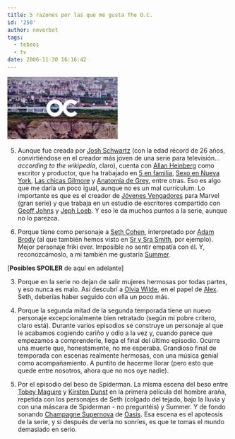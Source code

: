 ```yaml
---
title: 5 razones por las que me gusta The O.C.
id: '250'
author: neverbot
tags:
  - tebeos
  - tv
date: 2006-11-30 16:16:42
---
```


![The O.C.](./5-razones-por-las-que-me-gusta-the-oc/The_O-C.jpg "The O.C.")

5. Aunque fue creada por [Josh Schwartz](http://en.wikipedia.org/wiki/Josh_Schwartz) (con la edad récord de 26 años, convirtiéndose en el creador más joven de una serie para televisión... *according to the wikipedia*, claro), cuenta con [Allan Heinberg](http://en.wikipedia.org/wiki/Allan_Heinberg) como escritor y productor, que ha trabajado en [5 en familia](http://www.tv.com/show/194/summary.html), [Sexo en Nueva York](http://www.tv.com/sex-and-the-city/show/456/summary.html), [Las chicas Gilmore](http://www.tv.com/gilmore-girls/show/44/summary.html) y [Anatomía de Grey](http://www.tv.com/greys-anatomy/show/24440/summary.html), entre otras. Eso es algo que me daría un poco igual, aunque no es un mal currículum. Lo importante es que es el creador de [Jóvenes Vengadores](http://en.wikipedia.org/wiki/Young_Avengers) para Marvel (gran serie) y que trabaja en un estudio de escritores compartido con [Geoff Johns](http://en.wikipedia.org/wiki/Geoff_Johns) y [Jeph Loeb](http://en.wikipedia.org/wiki/Jeph_Loeb). Y eso le da muchos puntos a la serie, aunque no lo parezca.

4. Porque tiene como personaje a [Seth Cohen](http://en.wikipedia.org/wiki/Seth_Cohen), interpretado por [Adam Brody](http://en.wikipedia.org/wiki/Adam_Brody) (al que también hemos visto en [Sr y Sra Smith](http://www.imdb.com/title/tt0356910/), por ejemplo). Mejor personaje friki ever. Imposible no sentir empatía con él. Y, reconozcámoslo, a mi también me gustaría [Summer](http://en.wikipedia.org/wiki/Summer_Roberts).

\[**Posibles SPOILER** de aquí en adelante\]

3. Porque en la serie no dejan de salir mujeres hermosas por todas partes, y eso nunca es malo. Así descubrí a [Olvia Wilde](http://www.oliviawilde.org/), en el papel de [Alex](http://en.wikipedia.org/wiki/Alex_Kelly_%28The_OC%29). Seth, deberías haber seguido con ella un poco más.

2. Porque la segunda mitad de la segunda temporada tiene un nuevo personaje excepcionalmente bien retratado (según mi pobre critero, claro está). Durante varios episodios se construye un personaje al que le acabamos cogiendo cariño y odio a la vez y, cuando parece que empezamos a comprenderle, llega el final del último episodio. Ocurre una muerte que, honestamente, no me esperaba. Grandioso final de temporada con escenas realmente hermosas, con una música genial como acompañamiento. A puntito de hacerme llorar (pero esto que quede entre nosotros, ahora que no nos oye nadie).

1. Por el episodio del beso de Spiderman. La misma escena del beso entre [Tobey Maguire](http://www.imdb.com/name/nm0001497/) y [Kirsten Dunst](http://www.imdb.com/name/nm0000379/) en la primera película del hombre araña, repetida con los personajes de Seth (colgado del tejado, bajo la lluvia y con una máscara de Spiderman - no preguntéis) y Summer. Y de fondo sonando [Champagne Supernova](http://www.mystrands.com/track/923286/ref/12) de [Oasis](http://en.wikipedia.org/wiki/Oasis_%28band%29). Esa escena es el apoteosis de la serie, y si después de verla no sonríes, es que te tomas el mundo demasiado en serio.
